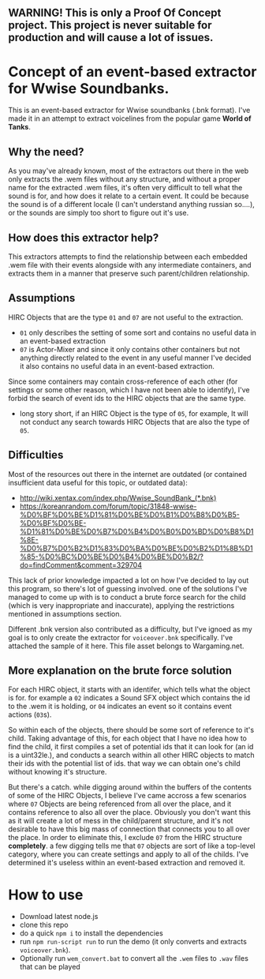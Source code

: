 ## WARNING! This is only a Proof Of Concept project. This project is never suitable for production and will cause a lot of issues.
# Concept of an event-based extractor for Wwise Soundbanks.
This is an event-based extractor for Wwise soundbanks (.bnk format). I've made it in an attempt to extract voicelines from the popular game **World of Tanks**.
## Why the need?
As you may've already known, most of the extractors out there in the web only extracts the .wem files without any structure, and without a proper name for the extracted .wem files, it's often very difficult to tell what the sound is for, and how does it relate to a certain event. It could be because the sound is of a different locale (I can't understand anything russian so....), or the sounds are simply too short to figure out it's use.

## How does this extractor help?
This extractors attempts to find the relationship between each embedded .wem file with their events alongside with any intermediate containers, and extracts them in a manner that preserve such parent/children relationship.

## Assumptions
HIRC Objects that are the type `01` and `07` are not useful to the extraction. 
- `01` only describes the setting of some sort and contains no useful data in an event-based extraction
- `07` is Actor-Mixer and since it only contains other containers but not anything directly related to the event in any useful manner I've decided it also contains no useful data in an event-based extraction.

Since some containers may contain cross-reference of each other (for settings or some other reason, which I have not been able to identify), I've forbid the search of event ids to the HIRC objects that are the same type.
- long story short, if an HIRC Object is the type of `05`, for example, It will not conduct any search towards HIRC Objects that are also the type of `05`.

## Difficulties
Most of the resources out there in the internet are outdated (or contained insufficient data useful for this topic, or outdated data): 
- http://wiki.xentax.com/index.php/Wwise_SoundBank_(*.bnk)
- https://koreanrandom.com/forum/topic/31848-wwise-%D0%BF%D0%BE%D1%81%D0%BE%D0%B1%D0%B8%D0%B5-%D0%BF%D0%BE-%D1%81%D0%BE%D0%B7%D0%B4%D0%B0%D0%BD%D0%B8%D1%8E-%D0%B7%D0%B2%D1%83%D0%BA%D0%BE%D0%B2%D1%8B%D1%85-%D0%BC%D0%BE%D0%B4%D0%BE%D0%B2/?do=findComment&comment=329704

This lack of prior knowledge impacted a lot on how I've decided to lay out this program, so there's lot of guessing involved. one of the solutions I've managed to come up with is to conduct a brute force search for the child (which is very inappropriate and inaccurate), applying the restrictions mentioned in assumptions section.

Different .bnk version also contributed as a difficulty, but I've ignoed as my goal is to only create the extractor for `voiceover.bnk` specifically. I've attached the sample of it here. This file asset belongs to Wargaming.net.

## More explanation on the brute force solution
For each HIRC object, it starts with an identifer, which tells what the object is for. for example a `02` indicates a Sound SFX object which contains the id to the .wem it is holding, or `04` indicates an event so it contains event actions (`03`s).

So within each of the objects, there should be some sort of reference to it's child. Taking advantage of this, for each object that I have no idea how to find the child, it first compiles a set of potential ids that it can look for (an id is a uint32le.), and conducts a search within all other HIRC objects to match their ids with the potential list of ids. that way we can obtain one's child without knowing it's structure. 

But there's a catch. while digging around within the buffers of the contents of some of the HIRC Objects, I believe I've came accross a few scenarios where `07` Objects are being referenced from all over the place, and it contains reference to also all over the place. Obviously you don't want this as it will create a lot of mess in the child/parent structure, and it's not desirable to have this big mass of connection that connects you to all over the place. In order to eliminate this, I exclude `07` from the HIRC structure **completely**. a few digging tells me that `07` objects are sort of like a top-level category, where you can create settings and apply to all of the childs. I've determined it's useless within an event-based extraction and removed it.

# How to use
- Download latest node.js
- clone this repo
- do a quick `npm i` to install the dependencies
- run `npm run-script run` to run the demo (it only converts and extracts `voiceover.bnk`).
- Optionally run `wem_convert.bat` to convert all the `.wem` files to `.wav` files that can be played
